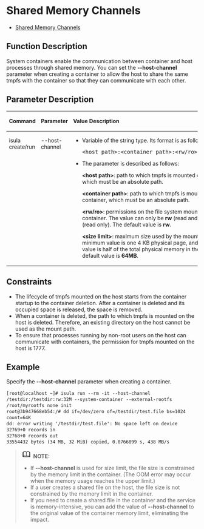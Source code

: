 # Shared Memory Channels

- [Shared Memory Channels](#shared-memory-channels)


## Function Description

System containers enable the communication between container and host processes through shared memory. You can set the  **--host-channel**  parameter when creating a container to allow the host to share the same tmpfs with the container so that they can communicate with each other.

## Parameter Description


<table><thead align="left"><tr id="en-us_topic_0182200837_row1569373816419"><th class="cellrowborder" valign="top" width="18%" id="mcps1.1.4.1.1"><p id="en-us_topic_0182200837_p106936387415"><a name="en-us_topic_0182200837_p106936387415"></a><a name="en-us_topic_0182200837_p106936387415"></a><strong id="en-us_topic_0182200837_b198081211366"><a name="en-us_topic_0182200837_b198081211366"></a><a name="en-us_topic_0182200837_b198081211366"></a>Command</strong></p>
</th>
<th class="cellrowborder" valign="top" width="18.25%" id="mcps1.1.4.1.2"><p id="en-us_topic_0182200837_p15693173814112"><a name="en-us_topic_0182200837_p15693173814112"></a><a name="en-us_topic_0182200837_p15693173814112"></a>Parameter</p>
</th>
<th class="cellrowborder" valign="top" width="63.74999999999999%" id="mcps1.1.4.1.3"><p id="en-us_topic_0182200837_p346122717615"><a name="en-us_topic_0182200837_p346122717615"></a><a name="en-us_topic_0182200837_p346122717615"></a><strong id="en-us_topic_0182200837_b173010323615"><a name="en-us_topic_0182200837_b173010323615"></a><a name="en-us_topic_0182200837_b173010323615"></a>Value Description</strong></p>
</th>
</tr>
</thead>
<tbody><tr id="en-us_topic_0182200837_row12693163810415"><td class="cellrowborder" valign="top" width="18%" headers="mcps1.1.4.1.1 "><p id="en-us_topic_0182200837_p66931838134110"><a name="en-us_topic_0182200837_p66931838134110"></a><a name="en-us_topic_0182200837_p66931838134110"></a>isula create/run</p>
</td>
<td class="cellrowborder" valign="top" width="18.25%" headers="mcps1.1.4.1.2 "><p id="en-us_topic_0182200837_p20308121310422"><a name="en-us_topic_0182200837_p20308121310422"></a><a name="en-us_topic_0182200837_p20308121310422"></a>--host-channel</p>
</td>
<td class="cellrowborder" valign="top" width="63.74999999999999%" headers="mcps1.1.4.1.3 "><a name="en-us_topic_0182200837_ul16925155365712"></a><a name="en-us_topic_0182200837_ul16925155365712"></a><ul id="en-us_topic_0182200837_ul16925155365712"><li>Variable of the string type. Its format is as follows:<pre class="screen" id="en-us_topic_0182200837_screen46854212570"><a name="en-us_topic_0182200837_screen46854212570"></a><a name="en-us_topic_0182200837_screen46854212570"></a>&lt;host path&gt;:&lt;container path&gt;:&lt;rw/ro&gt;:&lt;size limit&gt;</pre>
</li><li>The parameter is described as follows:<p id="en-us_topic_0182200837_p1888853414582"><a name="en-us_topic_0182200837_p1888853414582"></a><a name="en-us_topic_0182200837_p1888853414582"></a><strong id="en-us_topic_0182200837_b1106202016374"><a name="en-us_topic_0182200837_b1106202016374"></a><a name="en-us_topic_0182200837_b1106202016374"></a>&lt;host path&gt;</strong>: path to which tmpfs is mounted on the host, which must be an absolute path.</p>
<p id="en-us_topic_0182200837_p288863414581"><a name="en-us_topic_0182200837_p288863414581"></a><a name="en-us_topic_0182200837_p288863414581"></a><strong id="en-us_topic_0182200837_b38241622163714"><a name="en-us_topic_0182200837_b38241622163714"></a><a name="en-us_topic_0182200837_b38241622163714"></a>&lt;container path&gt;</strong>: path to which tmpfs is mounted in a container, which must be an absolute path.</p>
<p id="en-us_topic_0182200837_p888843420582"><a name="en-us_topic_0182200837_p888843420582"></a><a name="en-us_topic_0182200837_p888843420582"></a><strong id="en-us_topic_0182200837_b18696225143714"><a name="en-us_topic_0182200837_b18696225143714"></a><a name="en-us_topic_0182200837_b18696225143714"></a>&lt;rw/ro&gt;</strong>: permissions on the file system mounted to the container. The value can only be <strong id="en-us_topic_0182200837_b0966171714512"><a name="en-us_topic_0182200837_b0966171714512"></a><a name="en-us_topic_0182200837_b0966171714512"></a>rw</strong> (read and write) or <strong id="en-us_topic_0182200837_b849419220520"><a name="en-us_topic_0182200837_b849419220520"></a><a name="en-us_topic_0182200837_b849419220520"></a>ro</strong> (read only). The default value is <strong id="en-us_topic_0182200837_b185072270511"><a name="en-us_topic_0182200837_b185072270511"></a><a name="en-us_topic_0182200837_b185072270511"></a>rw</strong>.</p>
<p id="en-us_topic_0182200837_p0889133414583"><a name="en-us_topic_0182200837_p0889133414583"></a><a name="en-us_topic_0182200837_p0889133414583"></a><strong id="en-us_topic_0182200837_b12559152953711"><a name="en-us_topic_0182200837_b12559152953711"></a><a name="en-us_topic_0182200837_b12559152953711"></a>&lt;size limit&gt;</strong>: maximum size used by the mounted tmpfs. The minimum value is one 4 KB physical page, and the maximum value is half of the total physical memory in the system. The default value is <strong id="en-us_topic_0182200837_b135102714713"><a name="en-us_topic_0182200837_b135102714713"></a><a name="en-us_topic_0182200837_b135102714713"></a>64MB</strong>.</p>
</li></ul>
</td>
</tr>
</tbody>
</table>

## Constraints

-   The lifecycle of tmpfs mounted on the host starts from the container startup to the container deletion. After a container is deleted and its occupied space is released, the space is removed.
-   When a container is deleted, the path to which tmpfs is mounted on the host is deleted. Therefore, an existing directory on the host cannot be used as the mount path.
-   To ensure that processes running by non-root users on the host can communicate with containers, the permission for tmpfs mounted on the host is 1777.

## Example

Specify the  **--host-channel**  parameter when creating a container.

```
[root@localhost ~]# isula run --rm -it --host-channel /testdir:/testdir:rw:32M --system-container --external-rootfs /root/myrootfs none init 
root@3b947668eb54:/# dd if=/dev/zero of=/testdir/test.file bs=1024 count=64K 
dd: error writing '/testdir/test.file': No space left on device 
32769+0 records in 
32768+0 records out 
33554432 bytes (34 MB, 32 MiB) copied, 0.0766899 s, 438 MB/s
```

>![](public_sys-resources/icon-note.gif) **NOTE:**   
>-   If  **--host-channel**  is used for size limit, the file size is constrained by the memory limit in the container. \(The OOM error may occur when the memory usage reaches the upper limit.\)  
>-   If a user creates a shared file on the host, the file size is not constrained by the memory limit in the container.  
>-   If you need to create a shared file in the container and the service is memory-intensive, you can add the value of  **--host-channel**  to the original value of the container memory limit, eliminating the impact.  

